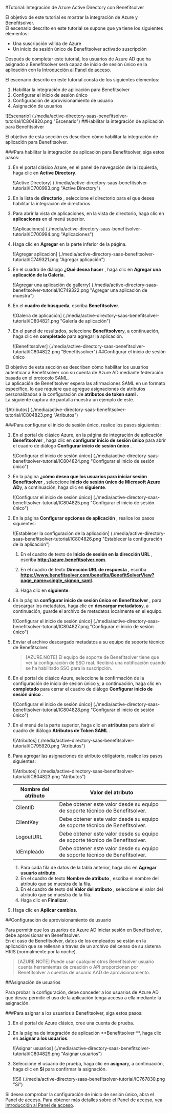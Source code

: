 <properties 
    pageTitle="Tutorial: Integración de Azure Active Directory con Benefitsolver | Microsoft Azure"
    description="Aprenda a usar Benefitsolver con Azure Active Directory para habilitar el inicio de sesión único, aprovisionamiento automatizado y mucho más." 
    services="active-directory" 
    authors="jeevansd"  
    documentationCenter="na" 
    manager="femila"/>
<tags 
    ms.service="active-directory" 
    ms.devlang="na" 
    ms.topic="article" 
    ms.tgt_pltfrm="na" 
    ms.workload="identity" 
    ms.date="10/10/2016" 
    ms.author="jeedes" />

#<a name="tutorial-azure-active-directory-integration-with-benefitsolver"></a>Tutorial: Integración de Azure Active Directory con Benefitsolver

El objetivo de este tutorial es mostrar la integración de Azure y Benefitsolver.  
El escenario descrito en este tutorial se supone que ya tiene los siguientes elementos:

-   Una suscripción válida de Azure
-   Un inicio de sesión único de Benefitsolver activado suscripción

Después de completar este tutorial, los usuarios de Azure AD que ha asignado a Benefitsolver será capaz de inicio de sesión único en la aplicación con la [Introducción al Panel de acceso](active-directory-saas-access-panel-introduction.md).

El escenario descrito en este tutorial consta de los siguientes elementos:

1.  Habilitar la integración de aplicación para Benefitsolver
2.  Configurar el inicio de sesión único
3.  Configuración de aprovisionamiento de usuario
4.  Asignación de usuarios

![Escenario] (./media/active-directory-saas-benefitsolver-tutorial/IC804820.png "Escenario")
##<a name="enabling-the-application-integration-for-benefitsolver"></a>Habilitar la integración de aplicación para Benefitsolver

El objetivo de esta sección es describen cómo habilitar la integración de aplicación para Benefitsolver.

###<a name="to-enable-the-application-integration-for-benefitsolver-perform-the-following-steps"></a>Para habilitar la integración de aplicación para Benefitsolver, siga estos pasos:

1.  En el portal clásico Azure, en el panel de navegación de la izquierda, haga clic en **Active Directory**.

    ![Active Directory] (./media/active-directory-saas-benefitsolver-tutorial/IC700993.png "Active Directory")

2.  En la lista de **directorio** , seleccione el directorio para el que desea habilitar la integración de directorios.

3.  Para abrir la vista de aplicaciones, en la vista de directorio, haga clic en **aplicaciones** en el menú superior.

    ![Aplicaciones] (./media/active-directory-saas-benefitsolver-tutorial/IC700994.png "Aplicaciones")

4.  Haga clic en **Agregar** en la parte inferior de la página.

    ![Agregar aplicación] (./media/active-directory-saas-benefitsolver-tutorial/IC749321.png "Agregar aplicación")

5.  En el cuadro de diálogo **¿Qué desea hacer** , haga clic en **Agregar una aplicación de la Galería**.

    ![Agregar una aplicación de gallerry] (./media/active-directory-saas-benefitsolver-tutorial/IC749322.png "Agregar una aplicación de muestra")

6.  En el **cuadro de búsqueda**, escriba **Benefitsolver**.

    ![Galería de aplicación] (./media/active-directory-saas-benefitsolver-tutorial/IC804821.png "Galería de aplicación")

7.  En el panel de resultados, seleccione **Benefitsolver**y, a continuación, haga clic en **completado** para agregar la aplicación.

    ![Benefitssolver] (./media/active-directory-saas-benefitsolver-tutorial/IC804822.png "Benefitssolver")
##<a name="configuring-single-sign-on"></a>Configurar el inicio de sesión único

El objetivo de esta sección es describen cómo habilitar los usuarios autenticar a Benefitsolver con su cuenta de Azure AD mediante federación basada en el protocolo SAML.  
La aplicación de Benefitsolver espera las afirmaciones SAML en un formato específico, lo que requiere que agregue asignaciones de atributos personalizados a la configuración de **atributos de token saml** .  
La siguiente captura de pantalla muestra un ejemplo de este.

![Atributos] (./media/active-directory-saas-benefitsolver-tutorial/IC804823.png "Atributos")

###<a name="to-configure-single-sign-on-perform-the-following-steps"></a>Para configurar el inicio de sesión único, realice los pasos siguientes:

1.  En el portal de clásico Azure, en la página de integración de aplicación **Benefitsolver** , haga clic en **configurar inicio de sesión único** para abrir el cuadro de diálogo **Configurar inicio de sesión único** .

    ![Configurar el inicio de sesión único] (./media/active-directory-saas-benefitsolver-tutorial/IC804824.png "Configurar el inicio de sesión único")

2.  En la página **¿cómo desea que los usuarios para iniciar sesión Benefitsolver** , seleccione **Inicio de sesión único de Microsoft Azure AD**y, a continuación, haga clic en **siguiente**.

    ![Configurar el inicio de sesión único] (./media/active-directory-saas-benefitsolver-tutorial/IC804825.png "Configurar el inicio de sesión único")

3.  En la página **Configurar opciones de aplicación** , realice los pasos siguientes:

    ![Establecer la configuración de la aplicación] (./media/active-directory-saas-benefitsolver-tutorial/IC804826.png "Establecer la configuración de la aplicación")

    1.  En el cuadro de texto de **Inicio de sesión en la dirección URL** , escriba **http://azure.benefitsolver.com**.
    2.  En el cuadro de texto **Dirección URL de respuesta** , escriba **https://www.benefitsolver.com/benefits/BenefitSolverView?page_name=single_signon_saml**.  


    3.  Haga clic en **siguiente**.

4.  En la página **configurar inicio de sesión único en Benefitsolver** , para descargar los metadatos, haga clic en **descargar metadatos**y, a continuación, guarde el archivo de metadatos localmente en el equipo.

    ![Configurar el inicio de sesión único] (./media/active-directory-saas-benefitsolver-tutorial/IC804827.png "Configurar el inicio de sesión único")

5.  Enviar el archivo descargado metadatos a su equipo de soporte técnico de Benefitsolver.

    >[AZURE.NOTE] El equipo de soporte de Benefitsolver tiene que ver la configuración de SSO real.
Recibirá una notificación cuando se ha habilitado SSO para la suscripción.

6.  En el portal de clásico Azure, seleccione la confirmación de la configuración de inicio de sesión único y, a continuación, haga clic en **completado** para cerrar el cuadro de diálogo **Configurar inicio de sesión único** .

    ![Configurar el inicio de sesión único] (./media/active-directory-saas-benefitsolver-tutorial/IC804828.png "Configurar el inicio de sesión único")

7.  En el menú de la parte superior, haga clic en **atributos** para abrir el cuadro de diálogo **Atributos de Token SAML** .

    ![Atributos] (./media/active-directory-saas-benefitsolver-tutorial/IC795920.png "Atributos")

8.  Para agregar las asignaciones de atributo obligatorio, realice los pasos siguientes:

    ![Atributos] (./media/active-directory-saas-benefitsolver-tutorial/IC804823.png "Atributos")

  	|Nombre del atributo|Valor del atributo|
  	|---|---|
  	|ClientID|Debe obtener este valor desde su equipo de soporte técnico de Benefitsolver.|
  	|ClientKey|Debe obtener este valor desde su equipo de soporte técnico de Benefitsolver.|
  	|LogoutURL|Debe obtener este valor desde su equipo de soporte técnico de Benefitsolver.|
  	|IdEmpleado|Debe obtener este valor desde su equipo de soporte técnico de Benefitsolver.|

    1.  Para cada fila de datos de la tabla anterior, haga clic en **Agregar usuario atributo**.
    2.  En el cuadro de texto **Nombre de atributo** , escriba el nombre del atributo que se muestra de la fila.
    3.  En el cuadro de texto del **Valor del atributo** , seleccione el valor del atributo que se muestra de la fila.
    4.  Haga clic en **Finalizar**.

9.  Haga clic en **Aplicar cambios**.

##<a name="configuring-user-provisioning"></a>Configuración de aprovisionamiento de usuario

Para permitir que los usuarios de Azure AD iniciar sesión en Benefitsolver, debe aprovisionar en Benefitsolver.  
En el caso de Benefitsolver, datos de los empleados se están en la aplicación que se rellenan a través de un archivo del censo de su sistema HRIS (normalmente por la noche).  

>[AZURE.NOTE] Puede usar cualquier otros Benefitsolver usuario cuenta herramientas de creación o API proporcionan por Benefitsolver a cuentas de usuario AAD de aprovisionamiento.

##<a name="assigning-users"></a>Asignación de usuarios

Para probar la configuración, debe conceder a los usuarios de Azure AD que desea permitir el uso de la aplicación tenga acceso a ella mediante la asignación.

###<a name="to-assign-users-to-benefitsolver-perform-the-following-steps"></a>Para asignar a los usuarios a Benefitsolver, siga estos pasos:

1.  En el portal de Azure clásico, cree una cuenta de prueba.

2.  En la página de integración de aplicación **Benefitsolver **, haga clic en **asignar a los usuarios**.

    ![Asignar usuarios] (./media/active-directory-saas-benefitsolver-tutorial/IC804829.png "Asignar usuarios")

3.  Seleccione el usuario de prueba, haga clic en **asignar**y, a continuación, haga clic en **Sí** para confirmar la asignación.

    ![Sí] (./media/active-directory-saas-benefitsolver-tutorial/IC767830.png "Sí")

Si desea comprobar la configuración de inicio de sesión único, abra el Panel de acceso. Para obtener más detalles sobre el Panel de acceso, vea [Introducción al Panel de acceso](active-directory-saas-access-panel-introduction.md).
